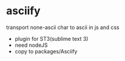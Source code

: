 asciify
=======

transport none-ascii char to ascii in js and css

- plugin for ST3(sublime text 3)
- need nodeJS
- copy to packages/Asciify
